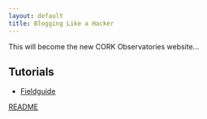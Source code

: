 ```yaml
---
layout: default
title: Blogging Like a Hacker
---
```

This will become the new CORK Observatories website...
## Tutorials
* [Fieldguide](tutorials/old_sphinx/index.html)


[README](README.md)

